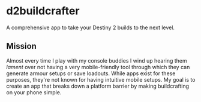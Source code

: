 # d2buildcrafter

A comprehensive app to take your Destiny 2 builds to the next level.

## Mission

Almost every time I play with my console buddies I wind up hearing them
*lament* over not having a very mobile-friendly tool through
which they can generate armour setups or save loadouts. While apps exist
for these purposes, they're not known for having intuitive mobile setups.
My goal is to create an app that breaks down a platform barrier by making
buildcrafting on your phone simple.
